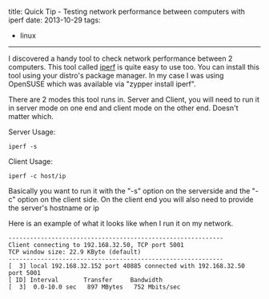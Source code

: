 title: Quick Tip - Testing network performance between computers with iperf
date: 2013-10-29
tags:
- linux
---
I discovered a handy tool to check network performance between 2 computers. This tool called
[iperf](https://code.google.com/p/iperf/) is quite easy to use too. You can install this tool using your
distro's package manager. In my case I was using OpenSUSE which was available via "zypper install iperf".

There are 2 modes this tool runs in. Server and Client, you will need to run it in server mode on one end and client
mode on the other end. Doesn't matter which.

Server Usage:

    iperf -s

Client Usage:

    iperf -c host/ip

Basically you want to run it with the "-s" option on the serverside and the "-c" option on the client side. On the
client end you will also need to provide the server's hostname or ip

Here is an example of what it looks like when I run it on my network.

    ------------------------------------------------------------
    Client connecting to 192.168.32.50, TCP port 5001
    TCP window size: 22.9 KByte (default)
    ------------------------------------------------------------
    [  3] local 192.168.32.152 port 40885 connected with 192.168.32.50 port 5001
    [ ID] Interval       Transfer     Bandwidth
    [  3]  0.0-10.0 sec   897 MBytes   752 Mbits/sec

